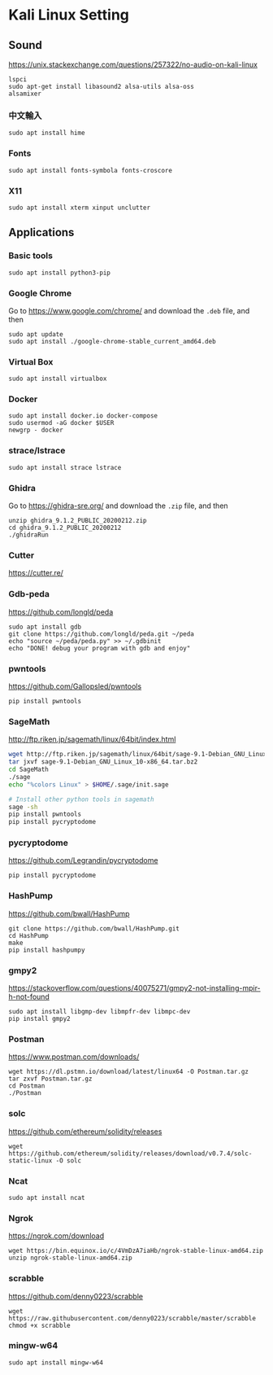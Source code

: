 # Kali Linux Setting

## Sound

https://unix.stackexchange.com/questions/257322/no-audio-on-kali-linux

```
lspci
sudo apt-get install libasound2 alsa-utils alsa-oss
alsamixer
```

### 中文輸入

```
sudo apt install hime
```

### Fonts

```
sudo apt install fonts-symbola fonts-croscore
```

### X11

```
sudo apt install xterm xinput unclutter
```

## Applications

### Basic tools

```
sudo apt install python3-pip
```

### Google Chrome

Go to https://www.google.com/chrome/ and download the `.deb` file, and then

```
sudo apt update
sudo apt install ./google-chrome-stable_current_amd64.deb
```

### Virtual Box

```
sudo apt install virtualbox
```

### Docker

```
sudo apt install docker.io docker-compose
sudo usermod -aG docker $USER
newgrp - docker
```

### strace/lstrace

```
sudo apt install strace lstrace
```

### Ghidra

Go to https://ghidra-sre.org/ and download the `.zip` file, and then

```
unzip ghidra_9.1.2_PUBLIC_20200212.zip
cd ghidra_9.1.2_PUBLIC_20200212
./ghidraRun
```

### Cutter

https://cutter.re/

### Gdb-peda

https://github.com/longld/peda

```
sudo apt install gdb
git clone https://github.com/longld/peda.git ~/peda
echo "source ~/peda/peda.py" >> ~/.gdbinit
echo "DONE! debug your program with gdb and enjoy"
```

### pwntools

https://github.com/Gallopsled/pwntools

```
pip install pwntools
```

### SageMath

http://ftp.riken.jp/sagemath/linux/64bit/index.html

```sh
wget http://ftp.riken.jp/sagemath/linux/64bit/sage-9.1-Debian_GNU_Linux_10-x86_64.tar.bz2
tar jxvf sage-9.1-Debian_GNU_Linux_10-x86_64.tar.bz2
cd SageMath
./sage
echo "%colors Linux" > $HOME/.sage/init.sage

# Install other python tools in sagemath
sage -sh
pip install pwntools
pip install pycryptodome
```

### pycryptodome

https://github.com/Legrandin/pycryptodome

```
pip install pycryptodome
```

### HashPump

https://github.com/bwall/HashPump

```
git clone https://github.com/bwall/HashPump.git
cd HashPump
make
pip install hashpumpy
```

### gmpy2

https://stackoverflow.com/questions/40075271/gmpy2-not-installing-mpir-h-not-found

```
sudo apt install libgmp-dev libmpfr-dev libmpc-dev
pip install gmpy2
```

### Postman

https://www.postman.com/downloads/

```
wget https://dl.pstmn.io/download/latest/linux64 -O Postman.tar.gz
tar zxvf Postman.tar.gz
cd Postman
./Postman
```

### solc

https://github.com/ethereum/solidity/releases

```
wget https://github.com/ethereum/solidity/releases/download/v0.7.4/solc-static-linux -O solc
```

### Ncat

```
sudo apt install ncat
```

### Ngrok

https://ngrok.com/download

```
wget https://bin.equinox.io/c/4VmDzA7iaHb/ngrok-stable-linux-amd64.zip
unzip ngrok-stable-linux-amd64.zip
```

### scrabble

https://github.com/denny0223/scrabble

```
wget https://raw.githubusercontent.com/denny0223/scrabble/master/scrabble
chmod +x scrabble
```

### mingw-w64

```
sudo apt install mingw-w64
```
